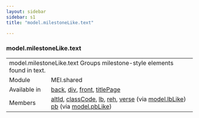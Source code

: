 ```yaml
---
layout: sidebar
sidebar: s1
title: "model.milestoneLike.text"

---
```


<div class="classSpec model">
   <h3 id="model.milestoneLike.text">model.milestoneLike.text</h3>
   <table class="wovenodd">
      <tr>
         <td colspan="2" class="wovenodd-col2">
            <span class="label">model.milestoneLike.text</span> Groups milestone-style elements found in text.
         </td>
      </tr>
      <tr>
         <td class="wovenodd-col1">
            <span class="label" lang="en">Module</span>
         </td>
         <td class="wovenodd-col2">MEI.shared</td>
      </tr>
      <tr>
         <td class="wovenodd-col1">
            <span class="label" lang="en">Available in</span>
         </td>
         <td class="wovenodd-col2">
            <div class="parent">
               <div>
                  <a class="link_odd_elementSpec" href="/v3/back">back</a>, 
                  <a class="link_odd_elementSpec" href="/v3/div">div</a>, 
                  <a class="link_odd_elementSpec" href="/v3/front">front</a>, 
                  <a class="link_odd_elementSpec" href="/v3/titlePage">titlePage</a>
               </div>
            </div>
         </td>
      </tr>
      <tr>
         <td class="wovenodd-col1">
            <span class="label" lang="en">Members</span>
         </td>
         <td class="wovenodd-col2">
            <div class="parent">
               <div>
                  <a class="link_odd_elementSpec" href="/v3/altId">altId</a>, 
                  <a class="link_odd_elementSpec" href="/v3/classCode">classCode</a>, 
                  <a class="link_odd_elementSpec" href="/v3/lb">lb</a>, 
                  <a class="link_odd_elementSpec" href="/v3/reh">reh</a>, 
                  <a class="link_odd_elementSpec" href="/v3/verse">verse</a>
                  <span> (via 
                     <a class="link_odd_classSpec" href="/v3/model.lbLike">model.lbLike</a>)
                  </span>
               </div>
               <div>
                  <a class="link_odd_elementSpec" href="/v3/pb">pb</a>
                  <span> (via 
                     <a class="link_odd_classSpec" href="/v3/model.pbLike">model.pbLike</a>)
                  </span>
               </div>
            </div>
         </td>
      </tr>
   </table>
</div>